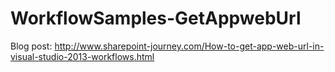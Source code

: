 WorkflowSamples-GetAppwebUrl
============================
Blog post:
http://www.sharepoint-journey.com/How-to-get-app-web-url-in-visual-studio-2013-workflows.html
